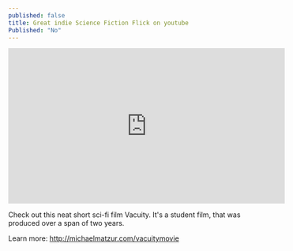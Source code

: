 ```yaml
---
published: false
title: Great indie Science Fiction Flick on youtube
Published: "No"
---
```


<iframe width="560" height="315" src="https://www.youtube.com/embed/VDbm4hpVs58" frameborder="0" allowfullscreen></iframe>

Check out this neat short sci-fi film Vacuity. It's a student film, that was produced over a span of two years. 

Learn more: http://michaelmatzur.com/vacuitymovie
